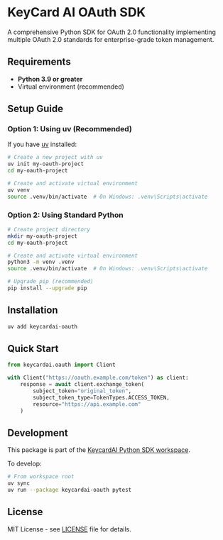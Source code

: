 # KeyCard AI OAuth SDK

A comprehensive Python SDK for OAuth 2.0 functionality implementing multiple OAuth 2.0 standards for enterprise-grade token management.

## Requirements

- **Python 3.9 or greater**
- Virtual environment (recommended)

## Setup Guide

### Option 1: Using uv (Recommended)

If you have [uv](https://docs.astral.sh/uv/) installed:

```bash
# Create a new project with uv
uv init my-oauth-project
cd my-oauth-project

# Create and activate virtual environment
uv venv
source .venv/bin/activate  # On Windows: .venv\Scripts\activate
```

### Option 2: Using Standard Python

```bash
# Create project directory
mkdir my-oauth-project
cd my-oauth-project

# Create and activate virtual environment
python3 -m venv .venv
source .venv/bin/activate  # On Windows: .venv\Scripts\activate

# Upgrade pip (recommended)
pip install --upgrade pip
```

## Installation

```bash
uv add keycardai-oauth
```

## Quick Start

```python
from keycardai.oauth import Client

with Client("https://oauth.example.com/token") as client:
    response = await client.exchange_token(
        subject_token="original_token",
        subject_token_type=TokenTypes.ACCESS_TOKEN,
        resource="https://api.example.com"
    )

```

## Development

This package is part of the [KeycardAI Python SDK workspace](../../README.md). 

To develop:

```bash
# From workspace root
uv sync
uv run --package keycardai-oauth pytest
```

## License

MIT License - see [LICENSE](../../LICENSE) file for details.
